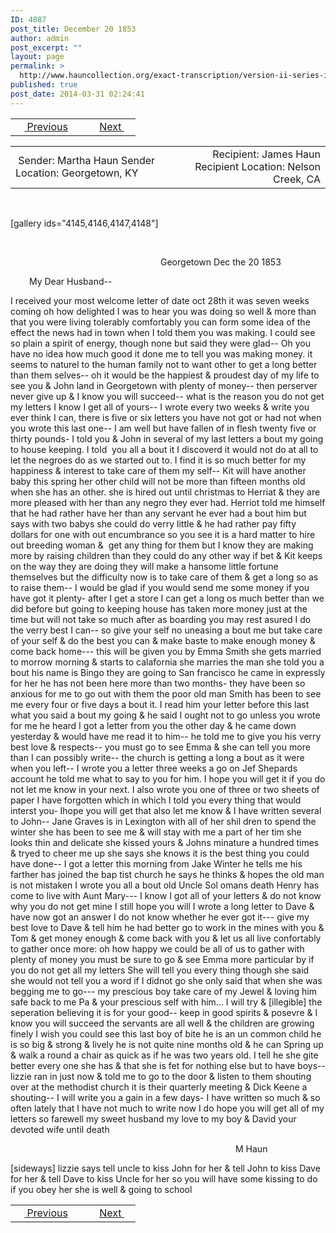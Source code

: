 ```yaml
---
ID: 4887
post_title: December 20 1853
author: admin
post_excerpt: ""
layout: page
permalink: >
  http://www.hauncollection.org/exact-transcription/version-ii-series-ii/december-20-1853/
published: true
post_date: 2014-03-31 02:24:41
---
```

<table style="width: 100%;" align="center">
<tbody>
<tr>
<td width="50%"> <a href="http://www.hauncollection.org/version-2/version-ii-series-ii/november-29-1853/"><img src="https://lh3.googleusercontent.com/-EFJpxxNiPNw/VqgtWBCZrMI/AAAAAAAAAFU/WfY4lPFWWkg/s800-Ic42/Soeb-Plain-Arrows-8-10px.png" alt="" width="10" height="10" /> Previous</a></td>
<td style="text-align: right;"><a href="http://www.hauncollection.org/version-2/version-ii-series-ii/january-6-1854/">Next <img src="https://lh3.googleusercontent.com/-67k0cYlpXHw/VqgtWKz1MXI/AAAAAAAAAFU/k9PW_Piyurk/s800-Ic42/Soeb-Plain-Arrows-5-10px.png" alt="" width="10" height="10" /></a></td>
</tr>
</tbody>
</table>
<table style="width: 100%;" align="center">
<tbody>
<tr>
<td width="50%"> Sender: Martha Haun
Sender Location: Georgetown, KY</td>
<td style="text-align: right;"> Recipient: James Haun
Recipient Location: Nelson Creek, CA</td>
</tr>
</tbody>
</table>
&nbsp;

[gallery ids="4145,4146,4147,4148"]

&nbsp;
<p style="padding-left: 240px;">Georgetown Dec the 20 1853</p>
<p style="padding-left: 30px;">My Dear Husband--</p>
I received your most welcome
letter of date oct 28th it was seven weeks coming oh how
delighted I was to hear you was doing so well &amp; more than
that you were living tolerably comfortably you can form
some idea of the effect the news had in town when I told
them you was making. I could see so plain a spirit of energy, though
none but said they were glad-- Oh you have no idea how much
good it done me to tell you was making money. it seems to naturel
to the human family not to want other to get a long better
than them selves-- oh it would be the happiest &amp; proudest
day of my life to see you &amp; John land in Georgetown with plenty
of money-- then perserver never give up &amp; I know you will
succeed-- what is the reason you do not get my letters
I know I get all of yours-- I wrote every two weeks &amp; write
you ever think I can, there is five or six letters you have not
got or had not when you wrote this last one-- I am well
but have fallen of in flesh twenty five or thirty pounds- I told
you &amp; John in several of my last letters a bout my going to
house keeping. I told  you all a bout it I discoverd it would
not do at all to let the negroes do as we started out to. I find it
is so much better for my happiness &amp; interest to take care of them
my self-- Kit will have another baby this spring
her other child will not be more than fifteen months
old when she has an other. she is hired out until christmas
to Herriat &amp; they are more pleased with her than any negro
they ever had. Herriot told me himself that he had rather
have her than any servant he ever had a bout him
but says with two babys she could do verry little
&amp; he had rather pay fifty dollars for one with out encumbrance
so you see it is a hard matter to hire out breeding woman &amp;  get
any thing for them but I know they are making more by raising
children than they could do any other way if bet &amp; Kit keeps on the
way they are doing they will make a hansome little fortune themselves
but the difficulty now is to take care of them &amp; get a long so as to
raise them-- I would be glad if you would send me some
money if you have got it plenty- after I get a store I can get
a long os much better than we did before but going to keeping
house has taken more money just at the time but will not
take so much after as boarding you may rest asured I do
the verry best I can-- so give your self no uneasing a bout
me but take care of your self &amp; do the best you can &amp;
make baste to make enough money &amp; come back home---
this will be given you by Emma Smith she gets married
to morrow morning &amp; starts to calafornia she marries the man
she told you a bout his name is Bingo they are going to
San francisco he came in expressly for her he has not been here
more than two months- they have been so anxious for me to go
out with them the poor old man Smith has been to see me
every four or five days a bout it. I read him your letter
before this last what you said a bout my going &amp; he said I ought
not to go unless you wrote for me he heard I got a letter from
you the other day &amp; he came down yesterday &amp; would have me
read it to him-- he told me to give you his verry best love
&amp; respects-- you must go to see Emma &amp; she can tell you
more than I can possibly write-- the church is getting a long a bout
as it were when you left-- I wrote you a letter three weeks
a go on Jef Shepards account he told me what to say to
you for him. I hope you will get it if you do not let me
know in your next. I also wrote you one of three or two
sheets of paper I have forgotten which in which I told
you every thing that would interst you- Ihope you will
get that also let me know &amp; I have written several to
John-- Jane Graves is in Lexington with all of her shil
dren to spend the winter she has been to see me &amp; will
stay with me a part of her tim she looks thin and delicate
she kissed yours &amp; Johns minature a hundred times &amp; tryed
to cheer me up she says she knows it is the best thing you
could have done-- I got a letter this morning from
Jake Winter he tells me his farther has joined the bap
tist church he says he thinks &amp; hopes the old man is
not mistaken I wrote you all a bout old Uncle Sol
omans death Henry has come to live with Aunt
Mary--- I know I got all of your letters &amp; do not
know why you do not get mine I still hope you will
I wrote a long letter to Dave &amp; have now got an
answer I do not know whether he ever got it---
give my best love to Dave &amp; tell him he had better
go to work in the mines with you &amp; Tom &amp; get
money enough &amp; come back with you &amp; let us all
live confortably to gather once more: oh how happy
we could be all of us to gather with plenty of money
you must be sure to go &amp; see Emma more particular
by if you do not get all my letters She will tell you
every thing though she said she would not tell you
a word if I didnot go she only said that when she
was begging me to go--- my prescious boy take
care of my Jewel &amp; loving him safe back to me Pa
&amp; your prescious self with him... I will try &amp; [illegible]
the seperation believing it is for your good--
keep in good spirits &amp; posevre &amp; I know you will succeed
the servants are all well &amp; the children are growing finely
I wish you could see this last boy of bite he is an un
common child he is so big &amp; strong &amp; lively he is not quite
nine months old &amp; he can Spring up &amp; walk a round
a chair as quick as if he was two years old. I tell he she
gite better every one she has &amp; that she is fet for nothing
else but to have boys-- lizzie ran in just now &amp; told me
to go to the door &amp; listen to them shouting over at the methodist church
it is their quarterly meeting &amp; Dick Keene a shouting--
I will write you a gain in a few days- I have written so much &amp;
so often lately that I have not much to write now I do hope you
will get all of my letters so farewell my sweet husband
my love to my boy &amp; David your devoted wife until death
<p style="padding-left: 360px;">M Haun</p>
[sideways]
lizzie says tell uncle to kiss John for her &amp; tell John to kiss Dave for her &amp; tell Dave to kiss
Uncle for her so you will have some kissing to do if you obey her she is well &amp; going to school
<table style="width: 100%;" align="center">
<tbody>
<tr>
<td width="50%"> <a href="http://www.hauncollection.org/version-2/version-ii-series-ii/november-29-1853/"><img src="https://lh3.googleusercontent.com/-EFJpxxNiPNw/VqgtWBCZrMI/AAAAAAAAAFU/WfY4lPFWWkg/s800-Ic42/Soeb-Plain-Arrows-8-10px.png" alt="" width="10" height="10" /> Previous</a></td>
<td style="text-align: right;"><a href="http://www.hauncollection.org/version-2/version-ii-series-ii/january-6-1854/">Next <img src="https://lh3.googleusercontent.com/-67k0cYlpXHw/VqgtWKz1MXI/AAAAAAAAAFU/k9PW_Piyurk/s800-Ic42/Soeb-Plain-Arrows-5-10px.png" alt="" width="10" height="10" /></a></td>
</tr>
</tbody>
</table>